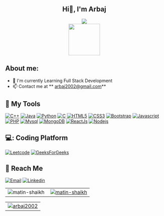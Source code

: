### <h2 align="center" > Hi👋, I'm Arbaj </h2>

<div align="center">
  <img  src="https://readme-typing-svg.herokuapp.com/?lines=Web+Developer;Java+Developer;Quick+learner;Self+Motivated;Problem+Solver;&color=teal&center=true" />
</div>

<div id="header" align="center">
  <img src="https://media.giphy.com/media/M9gbBd9nbDrOTu1Mqx/giphy.gif" width="100"/>
</div>


## About me:

- :telescope: I'm currently Learning Full Stack Development
- :mailbox: Contact me at ** arbaj2002@gmail.com**

## :toolbox: My Tools


<a href="https://www.w3schools.com/cpp/" target="_blank"> ![C++](https://img.shields.io/badge/C%2B%2B-blue?style=for-the-badge&logo=c%2B%2B&logoColor=white)</a>
<a href="https://www.java.com/en/" target="_blank"> ![Java](https://img.shields.io/badge/Java-F05032?style=for-the-badge&logo=java&logoColor=white)</a>
<a href="https://www.python.org/" target="_blank"> ![Python](https://img.shields.io/badge/Python-339933?style=for-the-badge&logo=python&logoColor=green)</a>
<a href="https://www.w3schools.com/c/" target="_blank"> ![C](https://img.shields.io/badge/C%20Language-purple?style=for-the-badge&logo=c&logoColor=white)</a>
<a href="https://www.w3schools.com/html/" target="_blank"> ![HTML5](https://img.shields.io/badge/html5-%23E34F26.svg?&style=for-the-badge&logo=html5&logoColor=white)</a>
<a href="https://www.w3schools.com/css/" target="_blank"> ![CSS3](https://img.shields.io/badge/css3-%231572B6.svg?&style=for-the-badge&logo=css3&logoColor=white)</a>
<a href="https://getbootstrap.com/" target="_blank"> ![Bootstrap](https://img.shields.io/badge/Bootstrap-8712FB?&style=for-the-badge&logo=bootstrap&logoColor=white)</a>
<a href="https://www.javascript.com/" target="_blank"> ![Javascript](https://img.shields.io/badge/JavaScript-fcdc00?style=for-the-badge&logo=javascript&logoColor=black)</a>
<a href="https://www.java.com/en/" target="_blank"> ![PHP](https://img.shields.io/badge/php-F05032?style=for-the-badge&logo=php&logoColor=white)</a>
<a href="https://www.mysql.com/" target="_blank"> ![Mysql](https://img.shields.io/badge/mysql-blue?style=for-the-badge&logo=mysql&logoColor=black)</a>
<a href="https://www.mongodb.com/" target="_blank"> ![MongoDB](https://img.shields.io/badge/MongoDB-339933?style=for-the-badge&logo=mongodb&logoColor=white)</a>
<a href="https://www.reactjs.org/" target="_blank"> ![ReactJs](https://img.shields.io/badge/react-blue?style=for-the-badge&logo=react&logoColor=black)</a>
<a href="https://nodejs.org/en/" target="_blank"> ![Nodejs](https://img.shields.io/badge/Node.js-339933?style=for-the-badge&logo=nodedotjs&logoColor=white)</a>



## 💻: Coding Platform
<a href="https://leetcode.com/0Matin0/" target="_blank"> ![Leetcode](https://img.shields.io/badge/Leetcode-yellow?style=for-the-badge&logo=leetcode&logoColor=black)</a>
<a href="https://auth.geeksforgeeks.org/user/_matin_/practice" target="_blank"> ![GeeksForGeeks](https://img.shields.io/badge/GeeksForGeeks-white?style=for-the-badge&logo=geeksforgeeks&logoColor=339933)</a>

## :incoming_envelope: Reach Me

<a href="mailto:shaikharbaj2002@gmail.com"> ![Email](https://img.shields.io/badge/Email-red?style=for-the-badge&logo=gmail&logoColor=white)</a>
<a href="https://www.linkedin.com/in/matin-shaikh3230/" target="_blank"> ![Linkedin](https://img.shields.io/badge/LinkedIn-0077B5?style=for-the-badge&logo=linkedin&logoColor=white)</a>


<table  align=center>
  <tr>
    <td align=center>
     <a href="https://github.com/arbaj2002">
    <img align="left" src="https://github-readme-stats.vercel.app/api/top-langs?username=arbaj2002&show_icons=true&layout=compact&locale=en&theme=dark" alt="matin-shaikh" />
  </a>
    </td>
    
  <td align=center> 
    <a href="https://github.com/arbaj2002/">
    <img align="center" src="https://github-readme-stats.vercel.app/api?username=arbaj2002&show_icons=true&locale=en&theme=dark" alt="matin-shaikh" />
  </a>
    </td>
   
  </tr>  

</table>


<table align=center>
  <tr>
     <td align=center> 
    <a href="https://github.com/arbaj2002">
      <img align="center" src="https://github-readme-streak-stats.herokuapp.com/?user=arbaj2002&layout=compact&theme=dark" alt="arbaj2002" />
  </a>
        </td>
  </tr>
  </table>
